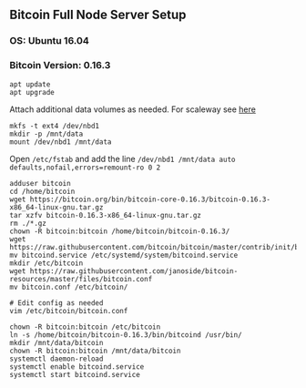 ## Bitcoin Full Node Server Setup

### OS: Ubuntu 16.04
### Bitcoin Version: 0.16.3

    apt update
    apt upgrade


Attach additional data volumes as needed. For scaleway see [here](https://www.scaleway.com/docs/attach-and-detach-a-volume-to-an-existing-server/#-Step-3--Format-the-additional-volume)

    mkfs -t ext4 /dev/nbd1
    mkdir -p /mnt/data
    mount /dev/nbd1 /mnt/data

Open `/etc/fstab` and add the line `/dev/nbd1 /mnt/data auto  defaults,nofail,errors=remount-ro 0 2`

    adduser bitcoin
    cd /home/bitcoin
    wget https://bitcoin.org/bin/bitcoin-core-0.16.3/bitcoin-0.16.3-x86_64-linux-gnu.tar.gz
    tar xzfv bitcoin-0.16.3-x86_64-linux-gnu.tar.gz
    rm ./*.gz
    chown -R bitcoin:bitcoin /home/bitcoin/bitcoin-0.16.3/
    wget https://raw.githubusercontent.com/bitcoin/bitcoin/master/contrib/init/bitcoind.service
    mv bitcoind.service /etc/systemd/system/bitcoind.service
    mkdir /etc/bitcoin
    wget https://raw.githubusercontent.com/janoside/bitcoin-resources/master/files/bitcoin.conf
    mv bitcoin.conf /etc/bitcoin/

    # Edit config as needed
    vim /etc/bitcoin/bitcoin.conf

    chown -R bitcoin:bitcoin /etc/bitcoin
    ln -s /home/bitcoin/bitcoin-0.16.3/bin/bitcoind /usr/bin/
    mkdir /mnt/data/bitcoin
    chown -R bitcoin:bitcoin /mnt/data/bitcoin
    systemctl daemon-reload
    systemctl enable bitcoind.service
    systemctl start bitcoind.service
